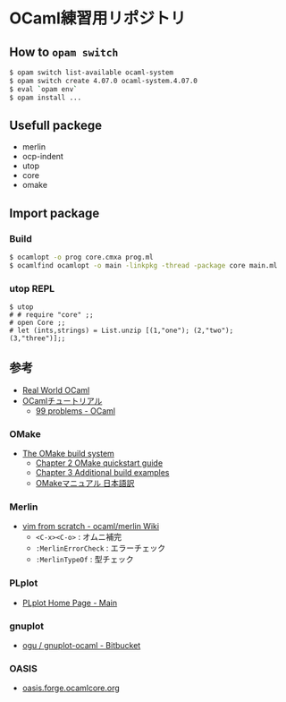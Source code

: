 # OCaml練習用リポジトリ

## How to `opam switch`

```sh
$ opam switch list-available ocaml-system
$ opam switch create 4.07.0 ocaml-system.4.07.0
$ eval `opam env`
$ opam install ...
```

## Usefull packege

- merlin
- ocp-indent
- utop
- core
- omake

## Import package

### Build
```sh
$ ocamlopt -o prog core.cmxa prog.ml
$ ocamlfind ocamlopt -o main -linkpkg -thread -package core main.ml
```

### utop REPL
```
$ utop
# # require "core" ;;
# open Core ;;
# let (ints,strings) = List.unzip [(1,"one"); (2,"two"); (3,"three")];;
```

## 参考

- [Real World OCaml](http://dev.realworldocaml.org/)
- [OCamlチュートリアル](https://ocaml.org/learn/tutorials/index.ja.html)
  - [99 problems - OCaml](http://ocaml.org/learn/tutorials/99problems.html)

### OMake

- [The OMake build system](http://omake.metaprl.org/index.html)
  - [Chapter 2 OMake quickstart guide](http://omake.metaprl.org/manual/omake-quickstart.html)
  - [Chapter 3 Additional build examples](http://omake.metaprl.org/manual/omake-build-examples.html)
  - [OMakeマニュアル 日本語訳](http://omake-japanese.osdn.jp/index.html)

### Merlin
- [vim from scratch - ocaml/merlin Wiki](https://github.com/ocaml/merlin/wiki/vim-from-scratch)
  - `<C-x><C-o>` : オムニ補完
  - `:MerlinErrorCheck` : エラーチェック
  - `:MerlinTypeOf` : 型チェック

### PLplot
- [PLplot Home Page - Main](http://plplot.sourceforge.net/index.php)

### gnuplot
- [ogu / gnuplot-ocaml - Bitbucket](https://bitbucket.org/ogu/gnuplot-ocaml)

### OASIS
- [oasis.forge.ocamlcore.org](http://oasis.forge.ocamlcore.org/index.html)

